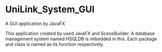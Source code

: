 # UniLink_System_GUI
A GUI application by JavaFX

This application created by used JavaFX and SceneBuilder. A database management system named HSQLDB is imbedded in this. 
Each package and class is named as its function respectively.
